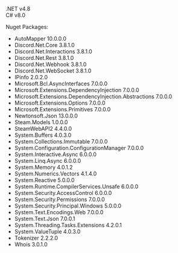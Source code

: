 .NET v4.8 \
C# v8.0

Nuget Packages:
 - AutoMapper 10.0.0.0
 - Discord.Net.Core 3.8.1.0
 - Discord.Net.Interactions 3.8.1.0
 - Discord.Net.Rest 3.8.1.0
 - Discord.Net.Webhook 3.8.1.0
 - Discord.Net.WebSocket 3.8.1.0
 - IPinfo 2.0.2.0
 - Microsoft.Bcl.AsyncInterfaces 7.0.0.0
 - Microsoft.Extensions.DependencyInjection 7.0.0.0
 - Microsoft.Extensions.DependencyInjection.Abstractions 7.0.0.0
 - Microsoft.Extensions.Options 7.0.0.0
 - Microsoft.Extensions.Primitives 7.0.0.0
 - Newtonsoft.Json 13.0.0.0
 - Steam.Models 1.0.0.0
 - SteamWebAPI2 4.4.0.0
 - System.Buffers 4.0.3.0
 - System.Collections.Immutable 7.0.0.0
 - System.Configuration.ConfigurationManager 7.0.0.0
 - System.Interactive.Async 6.0.0.0
 - System.Linq.Async 6.0.0.0
 - System.Memory 4.0.1.2
 - System.Numerics.Vectors 4.1.4.0
 - System.Reactive 5.0.0.0
 - System.Runtime.CompilerServices.Unsafe 6.0.0.0
 - System.Security.AccessControl 6.0.0.0
 - System.Security.Permissions 7.0.0.0
 - System.Security.Principal.Windows 5.0.0.0
 - System.Text.Encodings.Web 7.0.0.0
 - System.Text.Json 7.0.0.1
 - System.Threading.Tasks.Extensions 4.2.0.1
 - System.ValueTuple 4.0.3.0
 - Tokenizer 2.2.2.0
 - Whois 3.0.1.0
